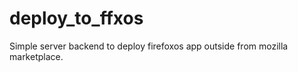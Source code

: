 deploy_to_ffxos
===============

Simple server backend to deploy firefoxos app outside from mozilla marketplace.
